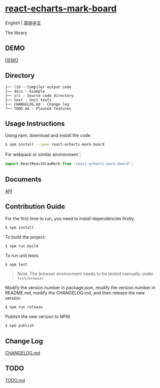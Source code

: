 # [react-echarts-mark-board](https://github.com/aute/react-echarts-mark-board)

English | [简体中文](./README.zh-CN.md)

The library

## DEMO
[DEMO](https://aute.github.io/react-echarts-mark-board)

## Directory
```
├── lib - Compiler output code
├── docs - Example
├── src - Source code directory
├── test - Unit tests
├── CHANGELOG.md - Change log
└── TODO.md - Planned features
```

## Usage Instructions

Using npm, download and install the code. 

```bash
$ npm install --save react-echarts-mark-board
```

For webpack or similar environment：

```js
import ReactReactDrawMark from 'react-echarts-mark-board';
```


## Documents
[API](./api.md)

## Contribution Guide


For the first time to run, you need to install dependencies firstly.

```bash
$ npm install
```

To build the project:

```bash
$ npm run build
```

To run unit tests:

```bash
$ npm test
```

> Note: The browser environment needs to be tested manually under ```test/browser```

Modify the version number in package.json, modify the version number in README.md, modify the CHANGELOG.md, and then release the new version.

```bash
$ npm run release
```

Publish the new version to NPM.

```bash
$ npm publish
```


## Change Log
[CHANGELOG.md](./CHANGELOG.md)

## TODO
[TODO.md](./TODO.md)

